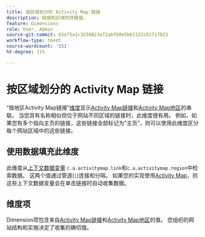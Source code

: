 ```yaml
---
title: 按区域划分的 Activity Map 链接
description: 链接和区域的拼接值。
feature: Dimensions
role: User, Admin
source-git-commit: 65e75a1c2b39823e72abfb0e5b61122c62f1f013
workflow-type: tm+mt
source-wordcount: '151'
ht-degree: 11%

---
```


# 按区域划分的 Activity Map 链接

“按地区Activity Map链接”[维度](overview.md)显示[Activity Map链接](activity-map-link.md)和[Activity Map地区](activity-map-link-by-region.md)的串联。 当您具有名称相似但位于网站不同区域的链接时，此维度很有用。 例如，如果您有多个指向主页的链接，这些链接全部标记为“主页”，则可以使用此维度区分每个网站区域中的这些链接。

## 使用数据填充此维度

此维度从[上下文数据变量](/help/implement/vars/page-vars/contextdata.md) `c.a.activitymap.link`和`c.a.activitymap.region`中检索数据。 这两个值通过管道(`|`)连接和分隔。 如果您的实现使用[Activity Map](/help/analyze/activity-map/overview.md)，则这些上下文数据变量会在单击链接时自动收集数据。

## 维度项

Dimension项包含来自[Activity Map链接](activity-map-link.md)和[Activity Map地区](activity-map-link-by-region.md)的值。 您组织的网站结构和实施决定了收集的确切值。
